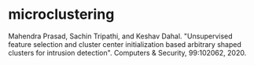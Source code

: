 # microclustering

Mahendra Prasad, Sachin Tripathi, and Keshav Dahal. "Unsupervised feature selection and cluster center initialization based arbitrary shaped clusters for intrusion detection". Computers & Security, 99:102062, 2020.
